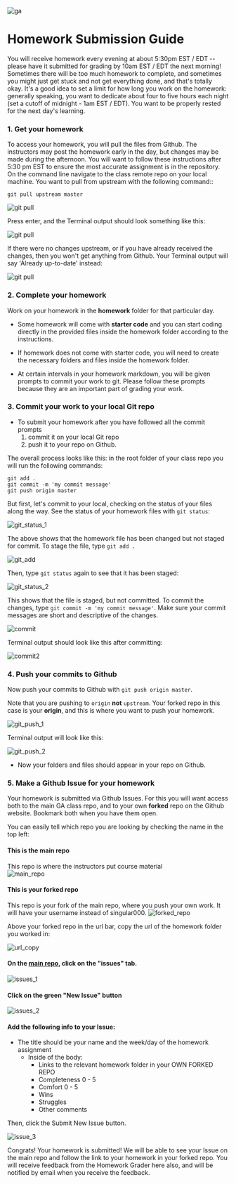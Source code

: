 ![ga](http://mobbook.generalassemb.ly/ga_cog.png)
# Homework Submission Guide

You will receive homework every evening at about 5:30pm EST / EDT -- please have it submitted for grading by 10am EST / EDT the next morning! Sometimes there will be too much homework to complete, and sometimes you might just get stuck and not get everything done, and that's totally okay. It's a good idea to set a limit for how long you work on the homework: generally speaking, you want to dedicate about four to five hours each night (set a cutoff of midnight - 1am EST / EDT). You want to be properly rested for the next day's learning.


### 1. Get your homework


To access your homework, you will pull the files from Github. The instructors may post the homework early in the day, but changes may be made during the afternoon. You will want to follow these instructions after 5:30 pm EST to ensure the most accurate assignment is in the repository.
On the command line navigate to the class remote repo on your local machine. You want to pull from upstream with the following command::

```
git pull upstream master
```

![git pull](https://i.imgur.com/CM8ltZk.png)

Press enter, and the Terminal output should look something like this:


![git pull](https://i.imgur.com/S4VqLtp.png)

If there were no changes upstream, or if you have already received the changes, then you won't get anything from Github. Your Terminal output will say 'Already up-to-date' instead:

![git pull](https://i.imgur.com/6U1PYMe.png)



### 2. Complete your homework

Work on your homework in the **homework** folder for that particular day.

- Some homework will come with **starter code** and you can start coding directly in the provided files inside the homework folder according to the instructions.

- If homework does not come with starter code, you will need to create the necessary folders and files inside the homework folder.

- At certain intervals in your homework markdown, you will be given prompts to commit your work to git. Please follow these prompts because they are an important part of grading your work.


### 3. Commit your work to your local Git repo

* To submit your homework after you have followed all the commit prompts
  1. commit it on your local Git repo
  2. push it to your repo on Github. 
  
The overall process looks like this: in the root folder of your class repo you will run the following commands:

```
git add .
git commit -m 'my commit message'
git push origin master
```

But first, let's commit to your local, checking on the status of your files along the way. See the status of your homework files with `git status`:  


![git_status_1](https://i.imgur.com/sJSzNQh.png)

The above shows that the homework file has been changed but not staged for commit. To stage the file, type `git add .`

![git_add](https://i.imgur.com/KwwUmUv.png)

Then, type `git status` again to see that it has been staged:

![git_status_2](https://i.imgur.com/objcvPV.png)

This shows that the file is staged, but not committed. To commit the changes, type `git commit -m 'my commit message'`. Make sure your commit messages are short and descriptive of the changes.

![commit](https://i.imgur.com/RqOMBem.png)

Terminal output should look like this after committing:

![commit2](https://i.imgur.com/B60hMaP.png)



### 4. Push your commits to Github

Now push your commits to Github with `git push origin master`.

Note that you are pushing to `origin` **not** `upstream`. Your forked repo in this case is your **origin**, and this is where you want to push your homework.

![git_push_1](https://i.imgur.com/GmHYWrM.png)

Terminal output will look like this:

![git_push_2](https://i.imgur.com/1GG7QZ1.png)

- Now your folders and files should appear in your repo on Github. 



### 5. Make a Github Issue for your homework

Your homework is submitted via Github Issues. For this you will want access both to the main GA class repo, and to your own **forked** repo on the Github website. Bookmark both when you have them open.

You can easily tell which repo you are looking by checking the name in the top left:

#### This is the main repo
This repo is where the instructors put course material  
![main_repo](https://i.imgur.com/V5oOKxR.png)

#### This is your forked repo
This repo is your fork of the main repo, where you push your own work. It will have your username instead of singular000.
![forked_repo](https://i.imgur.com/SiIrlKv.png)

Above your forked repo in the url bar, copy the url of the homework folder you worked in:

![url_copy](https://i.imgur.com/pYKA6Y4.png)

  


#### On the [main repo](https://github.com/ga-students/wdi-remote), click on the "issues" tab.

![issues_1](https://i.imgur.com/HCIcilp.png)


#### Click on the green "New Issue" button

![issues_2](https://i.imgur.com/iGcumCR.png)


#### Add the following info to your Issue:

* The title should be your name and the week/day of the homework assignment
	* Inside of the body:
		* Links to the relevant homework folder in your OWN FORKED REPO
		* Completeness 0 - 5
		* Comfort 0 - 5
		* Wins
		* Struggles
		* Other comments
		
Then, click the Submit New Issue button.

![issue_3](https://i.imgur.com/B2vfGOn.png)


Congrats! Your homework is submitted! We will be able to see your Issue on the main repo and follow the link to your homework in your forked repo. You will receive feedback from the Homework Grader here also, and will be notified by email when you receive the feedback.


